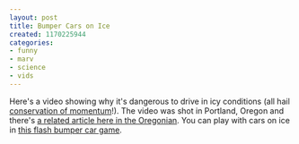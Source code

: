 ```yaml
---
layout: post
title: Bumper Cars on Ice
created: 1170225944
categories:
- funny
- marv
- science
- vids
---
```

Here's a video showing why it's dangerous to drive in icy conditions (all hail <a href="http://en.wikipedia.org/wiki/Momentum#Conservation_of_momentum">conservation of momentum</a>!). The video was shot in Portland, Oregon and there's <a href="http://www.oregonlive.com/oregonian/stories/index.ssf?/base/news/1169180739240520.xml&coll=7">a related article here in the Oregonian</a>.
<object type="application/x-shockwave-flash" data="http://www.youtube.com/v/zMzeiMJQrvk" width="425" height="350"><param name="movie" value="http://www.youtube.com/v/zMzeiMJQrvk" /><param name="wmode" value="transparent" /></object>
You can play with cars on ice in <a href="http://www.bumperball.com/">this flash bumper car game</a>.
